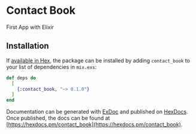 # Contact Book

First App with Elixir

## Installation

If [available in Hex](https://hex.pm/docs/publish), the package can be installed
by adding `contact_book` to your list of dependencies in `mix.exs`:

```elixir
def deps do
  [
    {:contact_book, "~> 0.1.0"}
  ]
end
```

Documentation can be generated with [ExDoc](https://github.com/elixir-lang/ex_doc)
and published on [HexDocs](https://hexdocs.pm). Once published, the docs can
be found at [https://hexdocs.pm/contact_book](https://hexdocs.pm/contact_book).

